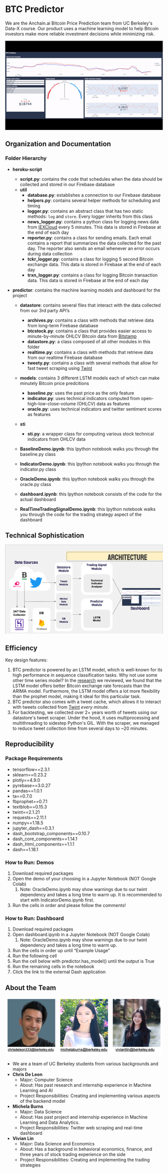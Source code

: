 # BTC Predictor
We are the Anchain.ai Bitcoin Price Prediction team from UC Berkeley's Data-X course. Our product uses a machine learning model to help Bitcoin investors make more reliable investment decisions while minimizing risk. 

<p align="center"><img src="readme_files/demo.gif"/></p>

## Organization and Documentation

### Folder Hierarchy

- **heroku-script**
    - **script.py**: contains the code that schedules when the data should be collected and stored in our Firebase database
    - **util**
        - **database.py**: establishes a connection to our Firebase database
        - **helpers.py**: contains several helper methods for scheduling and timing
        - **logger.py**: contains an abstract class that has two static methods: `log` and `store`. Every logger inherits from this class
        - **news_logger.py**: contains a python class for logging news data from [IEXCloud](https://iexcloud.io/) every 5 minutes. This data is stored in Firebase at the end of each day
        - **reporter.py**: contains a class for sending emails. Each email contains a report that summarizes the data collected for the past day. The reporter also sends an email whenever an error occurs during data collection
        - **tckr_logger.py**: contains a class for logging 5 second Bitcoin exchange data. This data is stored in Firebase at the end of each day
        - **trxn_logger.py**: contains a class for logging Bitcoin transaction data. This data is stored in Firebase at the end of each day

- **predictor**: contains the machine learning models and dashboard for the project
    - **datastore**: contains several files that interact with the data collected from our 3rd party API’s
        - **archives.py**: contains a class with methods that retrieve data from long-term Firebase database
        - **btcstock.py**: contains a class that provides easier access to minute-by-minute OHLCV Bitcoin data from [Bitstamp](https://www.bitstamp.net)
        - **datastore.py**: a class composed of all other modules in this folder
        - **realtime.py**: contains a class with methods that retrieve data from our realtime Firebase database
        - **tweety.py**: contains a class with several methods that allow for fast tweet scraping using [Twint](https://github.com/twintproject/twint)

    - **models**: contains 3 different LSTM models each of which can make minutely Bitcoin price predcitions
        - **baseline.py**: uses the past price as the only feature
        - **indicator.py**: uses technical indicators computed from open-high-low-close-volume (OHLCV) data as features
        - **oracle.py**: uses technical indicators and twitter sentiment scores as features
    - **sti**
        - **sti.py**: a wrapper class for computing various stock technical indicators from OHLCV data
    - **BaselineDemo.ipynb**: this Ipython notebook walks you through the baseline.py class
    - **IndicatorDemo.ipynb**: this Ipython notebook walks you through the indicator.py class
    - **OracleDemo.ipynb**: this Ipython notebook walks you through the oracle.py class
    - **dashboard.ipynb**: this Ipython notebook consists of the code for the actual dashboard
    - **RealTimeTradingSignalDemo.ipynb**: this Ipython notebook walks you through the code for the trading strategy aspect of the dashboard
    
## Technical Sophistication

<p align="center"><img src="https://github.com/Bitcoin-Price-Prediction/btcpredictor/blob/main/readme_files/System%20Architecture.png"/></p>

## Efficiency

Key design features: 
1. BTC predictor is powered by an LSTM model, which is well-known for its high performance in sequence classification tasks. Why not use some other time series model? In the [research](https://arxiv.org/ftp/arxiv/papers/2006/2006.14473.pdf) we reviewed, we found that the LSTM model offers better Bitcoin exchange rate forecasts than the ARIMA model. Furthermore, the LSTM model offers a lot more flexibility than the prophet model, making it ideal for this particular task.
2. BTC predictor also comes with a tweet cache, which allows it to interact with tweets collected from [Twint](https://github.com/twintproject/twint) *every minute*.
3. For backtesting, we collected over 2+ years worth of tweets using our datastore's tweet scraper. Under the hood, it uses multiprocessing and multithreading to sidestep Python's GIL. With the scraper, we managed to reduce tweet collection time from several days to ~20 minutes.


## Reproducibility

### Package Requirements ###
- tensorflow==2.3.1
- sklearn==0.23.2
- plotly==4.9.0
- pyrebase==3.0.27
- pandas==1.0.1
- ta==0.7.0
- fbprophet==0.7.1
- textblob==0.15.3
- twint==2.1.21
- requests==2.11.1
- numpy==1.18.5
- jupyter_dash==0.3.1
- dash_bootstrap_components==0.10.7
- dash_core_components==1.14.1
- dash_html_components==1.1.1
- dash==1.18.1

### How to Run: Demos ### 
1. Download required packages
2. Open the demo of your choosing in a Jupyter Notebook (NOT Google Colab)
    1. Note: OracleDemo.ipynb may show warnings due to our twint dependency and takes a long time to warm up. It is recommended to start with IndicatorDemo.ipynb first.
3. Run the cells in order and please follow the comments!


### How to Run: Dashboard ### 
1. Download required packages
2. Open dashboard.ipynb in a Jupyter Notebook (NOT Google Colab)
    1. Note: OracleDemo.ipynb may show warnings due to our twint dependency and takes a long time to warm up.
3. Run the cells in order up until “Example Usage”
4. Run the following cell 
5. Run the cell below with predictor.has_model() until the output is True
6. Run the remaining cells in the notebook
7. Click the link to the external Dash application


## About the Team
![](https://github.com/Bitcoin-Price-Prediction/btcpredictor/blob/main/readme_files/Team.png)

- We are a team of UC Berkeley students from various backgrounds and majors 
- **Chris De Leon**
    - Major: Computer Science
    - About: Has past research and internship experience in Machine Learning and AI
    - Project Responsibilities: Creating and implementing various aspects of the backend model 
- **Michela Burns** 
    - Major: Data Science
    - About: Has past project and internship experience in Machine Learning and Data Analytics. 
    - Project Responsibilities: Twitter web scraping and real-time dashboard
- **Vivian Lin** 
    - Major: Data Science and Economics 
    - About: Has a background in behavioral economics, finance, and three years of stock trading experience on the side
    - Project Responsibilities: Creating and implementing the trading strategies


